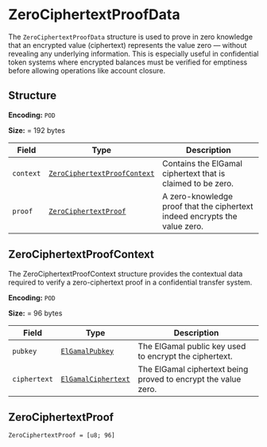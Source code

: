 # ZeroCiphertextProofData

The `ZeroCiphertextProofData` structure is used to prove in zero knowledge that an encrypted value (ciphertext) represents the value zero — without revealing any underlying information. This is especially useful in confidential token systems where encrypted balances must be verified for emptiness before allowing operations like account closure.

## Structure

**Encoding:** `POD`

**Size:** = 192 bytes

| Field | Type | Description |
| ----- | ---- | ----------- |
| `context` | [`ZeroCiphertextProofContext`](#zerociphertextproofcontext) | Contains the ElGamal ciphertext that is claimed to be zero. |
| `proof` | [`ZeroCiphertextProof`](#zerociphertextproof) | A zero-knowledge proof that the ciphertext indeed encrypts the value zero. |

## ZeroCiphertextProofContext

The ZeroCiphertextProofContext structure provides the contextual data required to verify a zero-ciphertext proof in a confidential transfer system.

**Encoding:** `POD`

**Size:** = 96 bytes

| Field | Type | Description |
| ----- | ---- | ----------- |
| `pubkey` | [`ElGamalPubkey`](https://wiki.solanagraph.com/Basic_structures/ElGamal_Pubkey.md) | The ElGamal public key used to encrypt the ciphertext. |
| `ciphertext` | [`ElGamalCiphertext`](https://wiki.solanagraph.com/Basic_structures/ElGamal_Ciphertext.md) | The ElGamal ciphertext being proved to encrypt the value zero. |


## ZeroCiphertextProof

`ZeroCiphertextProof = [u8; 96]`
